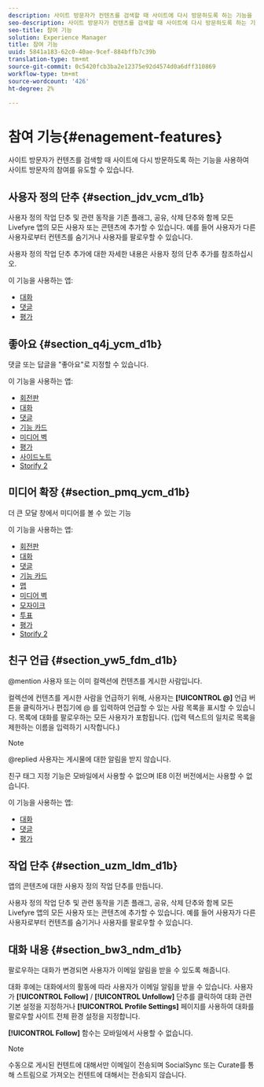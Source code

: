 ```yaml
---
description: 사이트 방문자가 컨텐츠를 검색할 때 사이트에 다시 방문하도록 하는 기능을 사용하여 사이트 방문자의 참여를 유도할 수 있습니다.
seo-description: 사이트 방문자가 컨텐츠를 검색할 때 사이트에 다시 방문하도록 하는 기능을 사용하여 사이트 방문자의 참여를 유도할 수 있습니다.
seo-title: 참여 기능
solution: Experience Manager
title: 참여 기능
uuid: 5841a183-62c0-40ae-9cef-884bffb7c39b
translation-type: tm+mt
source-git-commit: 0c5420fcb3ba2e12375e92d4574d0a6dff310869
workflow-type: tm+mt
source-wordcount: '426'
ht-degree: 2%

---
```



# 참여 기능{#enagement-features}

사이트 방문자가 컨텐츠를 검색할 때 사이트에 다시 방문하도록 하는 기능을 사용하여 사이트 방문자의 참여를 유도할 수 있습니다.

## 사용자 정의 단추 {#section_jdv_vcm_d1b}

사용자 정의 작업 단추 및 관련 동작을 기존 플래그, 공유, 삭제 단추와 함께 모든 Livefyre 앱의 모든 사용자 또는 콘텐츠에 추가할 수 있습니다. 예를 들어 사용자가 다른 사용자로부터 컨텐츠를 숨기거나 사용자를 팔로우할 수 있습니다.

사용자 정의 작업 단추 추가에 대한 자세한 내용은 사용자 정의 단추 추가를 참조하십시오.

이 기능을 사용하는 앱:

* [대화](../c-about-apps/c-chat-app/c-chat-app.md#c_chat_app)
* [댓글](/help/using/c-about-apps/c-comments/c-comments.md)
* [평가](../c-about-apps/c-reviews-app/c-reviews-app.md#c_reviews_app)

## 좋아요 {#section_q4j_ycm_d1b}

댓글 또는 답글을 &quot;좋아요&quot;로 지정할 수 있습니다.

이 기능을 사용하는 앱:

* [회전판](../c-about-apps/c-carousel-app/c-carousel-app.md#c_carousel_app)
* [대화](../c-about-apps/c-chat-app/c-chat-app.md#c_chat_app)
* [댓글](/help/using/c-about-apps/c-comments/c-comments.md)
* [기능 카드](../c-about-apps/c-feature-card-app/c-feature-card-app.md#c_feature_card_app)
* [미디어 벽](../c-about-apps/c-media-wall-app/c-media-wall-app.md#c_media_wall_app)
* [평가](../c-about-apps/c-reviews-app/c-reviews-app.md#c_reviews_app)
* [사이드노트](../c-about-apps/c-sidenotes-app/c-sidenotes-app.md#c_sidenotes_app)
* [Storify 2](../c-about-apps/c-storify2/c-storify2.md#c_storify2)

## 미디어 확장 {#section_pmq_ycm_d1b}

더 큰 모달 창에서 미디어를 볼 수 있는 기능

이 기능을 사용하는 앱:

* [회전판](../c-about-apps/c-carousel-app/c-carousel-app.md#c_carousel_app)
* [대화](../c-about-apps/c-chat-app/c-chat-app.md#c_chat_app)
* [댓글](/help/using/c-about-apps/c-comments/c-comments.md)
* [기능 카드](../c-about-apps/c-feature-card-app/c-feature-card-app.md#c_feature_card_app)
* [맵](../c-about-apps/c-map-app/c-map-app.md#c_map_app)
* [미디어 벽](../c-about-apps/c-media-wall-app/c-media-wall-app.md#c_media_wall_app)
* [모자이크](../c-about-apps/c-mosaic-app/c-mosaic-app.md#c_mosaic_app)
* [투표](../c-about-apps/c-polls-app/c-polls-app.md#c_polls_app)
* [평가](../c-about-apps/c-reviews-app/c-reviews-app.md#c_reviews_app)
* [Storify 2](../c-about-apps/c-storify2/c-storify2.md#c_storify2)

## 친구 언급 {#section_yw5_fdm_d1b}

@mention 사용자 또는 이미 컬렉션에 컨텐츠를 게시한 사람입니다.

컬렉션에 컨텐츠를 게시한 사람을 언급하기 위해, 사용자는 **[!UICONTROL @]** 언급 버튼을 클릭하거나 편집기에 @ 를 입력하여 언급할 수 있는 사람 목록을 표시할 수 있습니다. 목록에 대화를 팔로우하는 모든 사용자가 포함됩니다. (입력 텍스트의 일치로 목록을 제한하는 이름을 입력하기 시작합니다.)

>[!NOTE]
>
>@replied 사용자는 게시물에 대한 알림을 받지 않습니다.

친구 태그 지정 기능은 모바일에서 사용할 수 없으며 IE8 이전 버전에서는 사용할 수 없습니다.

이 기능을 사용하는 앱:

* [대화](../c-about-apps/c-chat-app/c-chat-app.md#c_chat_app)
* [댓글](/help/using/c-about-apps/c-comments/c-comments.md)
* [평가](../c-about-apps/c-reviews-app/c-reviews-app.md#c_reviews_app)

## 작업 단추 {#section_uzm_ldm_d1b}

앱의 콘텐츠에 대한 사용자 정의 작업 단추를 만듭니다.

사용자 정의 작업 단추 및 관련 동작을 기존 플래그, 공유, 삭제 단추와 함께 모든 Livefyre 앱의 모든 사용자 또는 콘텐츠에 추가할 수 있습니다. 예를 들어 사용자가 다른 사용자로부터 컨텐츠를 숨기거나 사용자를 팔로우할 수 있습니다.

## 대화 내용 {#section_bw3_ndm_d1b}

팔로우하는 대화가 변경되면 사용자가 이메일 알림을 받을 수 있도록 해줍니다.

대화 후에는 대화에서의 활동에 따라 사용자가 이메일 알림을 받을 수 있습니다. 사용자가 **[!UICONTROL Follow]** / **[!UICONTROL Unfollow]** 단추를 클릭하여 대화 관련 기본 설정을 지정하거나 **[!UICONTROL Profile Settings]** 페이지를 사용하여 대화를 팔로우할 사이트 전체 환경 설정을 지정합니다.

**[!UICONTROL Follow]** 함수는 모바일에서 사용할 수 없습니다.

>[!NOTE]
>
>수동으로 게시된 컨텐트에 대해서만 이메일이 전송되며 SocialSync 또는 Curate를 통해 스트림으로 가져오는 컨텐트에 대해서는 전송되지 않습니다.

